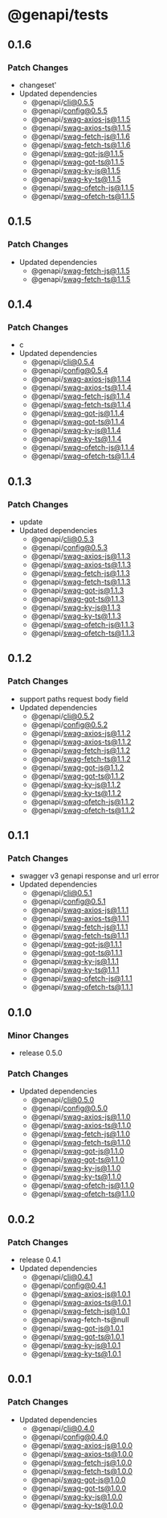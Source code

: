 # @genapi/tests

## 0.1.6

### Patch Changes

- changeset'
- Updated dependencies
  - @genapi/cli@0.5.5
  - @genapi/config@0.5.5
  - @genapi/swag-axios-js@1.1.5
  - @genapi/swag-axios-ts@1.1.5
  - @genapi/swag-fetch-js@1.1.6
  - @genapi/swag-fetch-ts@1.1.6
  - @genapi/swag-got-js@1.1.5
  - @genapi/swag-got-ts@1.1.5
  - @genapi/swag-ky-js@1.1.5
  - @genapi/swag-ky-ts@1.1.5
  - @genapi/swag-ofetch-js@1.1.5
  - @genapi/swag-ofetch-ts@1.1.5

## 0.1.5

### Patch Changes

- Updated dependencies
  - @genapi/swag-fetch-js@1.1.5
  - @genapi/swag-fetch-ts@1.1.5

## 0.1.4

### Patch Changes

- c
- Updated dependencies
  - @genapi/cli@0.5.4
  - @genapi/config@0.5.4
  - @genapi/swag-axios-js@1.1.4
  - @genapi/swag-axios-ts@1.1.4
  - @genapi/swag-fetch-js@1.1.4
  - @genapi/swag-fetch-ts@1.1.4
  - @genapi/swag-got-js@1.1.4
  - @genapi/swag-got-ts@1.1.4
  - @genapi/swag-ky-js@1.1.4
  - @genapi/swag-ky-ts@1.1.4
  - @genapi/swag-ofetch-js@1.1.4
  - @genapi/swag-ofetch-ts@1.1.4

## 0.1.3

### Patch Changes

- update
- Updated dependencies
  - @genapi/cli@0.5.3
  - @genapi/config@0.5.3
  - @genapi/swag-axios-js@1.1.3
  - @genapi/swag-axios-ts@1.1.3
  - @genapi/swag-fetch-js@1.1.3
  - @genapi/swag-fetch-ts@1.1.3
  - @genapi/swag-got-js@1.1.3
  - @genapi/swag-got-ts@1.1.3
  - @genapi/swag-ky-js@1.1.3
  - @genapi/swag-ky-ts@1.1.3
  - @genapi/swag-ofetch-js@1.1.3
  - @genapi/swag-ofetch-ts@1.1.3

## 0.1.2

### Patch Changes

- support paths request body field
- Updated dependencies
  - @genapi/cli@0.5.2
  - @genapi/config@0.5.2
  - @genapi/swag-axios-js@1.1.2
  - @genapi/swag-axios-ts@1.1.2
  - @genapi/swag-fetch-js@1.1.2
  - @genapi/swag-fetch-ts@1.1.2
  - @genapi/swag-got-js@1.1.2
  - @genapi/swag-got-ts@1.1.2
  - @genapi/swag-ky-js@1.1.2
  - @genapi/swag-ky-ts@1.1.2
  - @genapi/swag-ofetch-js@1.1.2
  - @genapi/swag-ofetch-ts@1.1.2

## 0.1.1

### Patch Changes

- swagger v3 genapi response and url error
- Updated dependencies
  - @genapi/cli@0.5.1
  - @genapi/config@0.5.1
  - @genapi/swag-axios-js@1.1.1
  - @genapi/swag-axios-ts@1.1.1
  - @genapi/swag-fetch-js@1.1.1
  - @genapi/swag-fetch-ts@1.1.1
  - @genapi/swag-got-js@1.1.1
  - @genapi/swag-got-ts@1.1.1
  - @genapi/swag-ky-js@1.1.1
  - @genapi/swag-ky-ts@1.1.1
  - @genapi/swag-ofetch-js@1.1.1
  - @genapi/swag-ofetch-ts@1.1.1

## 0.1.0

### Minor Changes

- release 0.5.0

### Patch Changes

- Updated dependencies
  - @genapi/cli@0.5.0
  - @genapi/config@0.5.0
  - @genapi/swag-axios-js@1.1.0
  - @genapi/swag-axios-ts@1.1.0
  - @genapi/swag-fetch-js@1.1.0
  - @genapi/swag-fetch-ts@1.1.0
  - @genapi/swag-got-js@1.1.0
  - @genapi/swag-got-ts@1.1.0
  - @genapi/swag-ky-js@1.1.0
  - @genapi/swag-ky-ts@1.1.0
  - @genapi/swag-ofetch-js@1.1.0
  - @genapi/swag-ofetch-ts@1.1.0

## 0.0.2

### Patch Changes

- release 0.4.1
- Updated dependencies
  - @genapi/cli@0.4.1
  - @genapi/config@0.4.1
  - @genapi/swag-axios-js@1.0.1
  - @genapi/swag-axios-ts@1.0.1
  - @genapi/swag-fetch-js@1.0.1
  - @genapi/swag-fetch-ts@null
  - @genapi/swag-got-js@1.0.1
  - @genapi/swag-got-ts@1.0.1
  - @genapi/swag-ky-js@1.0.1
  - @genapi/swag-ky-ts@1.0.1

## 0.0.1

### Patch Changes

- Updated dependencies
  - @genapi/cli@0.4.0
  - @genapi/config@0.4.0
  - @genapi/swag-axios-js@1.0.0
  - @genapi/swag-axios-ts@1.0.0
  - @genapi/swag-fetch-js@1.0.0
  - @genapi/swag-fetch-ts@1.0.0
  - @genapi/swag-got-js@1.0.0
  - @genapi/swag-got-ts@1.0.0
  - @genapi/swag-ky-js@1.0.0
  - @genapi/swag-ky-ts@1.0.0
